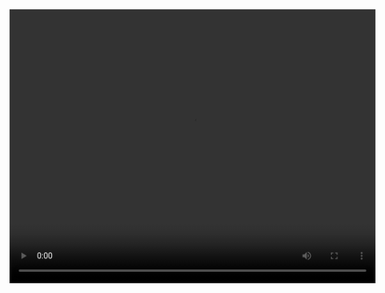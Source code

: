 <video width="640" height="480" controls>
  <source src="C:\Users\ASUS\Downloads\video5433984054439471031.mp4" type="video/mp4">
  Ваш браузер не поддерживает видео.
</video>
